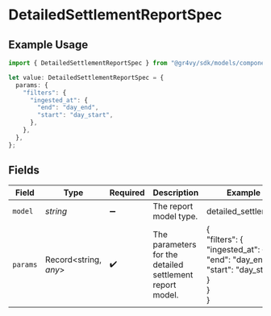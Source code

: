 # DetailedSettlementReportSpec

## Example Usage

```typescript
import { DetailedSettlementReportSpec } from "@gr4vy/sdk/models/components";

let value: DetailedSettlementReportSpec = {
  params: {
    "filters": {
      "ingested_at": {
        "end": "day_end",
        "start": "day_start",
      },
    },
  },
};
```

## Fields

| Field                                                                        | Type                                                                         | Required                                                                     | Description                                                                  | Example                                                                      |
| ---------------------------------------------------------------------------- | ---------------------------------------------------------------------------- | ---------------------------------------------------------------------------- | ---------------------------------------------------------------------------- | ---------------------------------------------------------------------------- |
| `model`                                                                      | *string*                                                                     | :heavy_minus_sign:                                                           | The report model type.                                                       | detailed_settlement                                                          |
| `params`                                                                     | Record<string, *any*>                                                        | :heavy_check_mark:                                                           | The parameters for the detailed settlement report model.                     | {<br/>"filters": {<br/>"ingested_at": {<br/>"end": "day_end",<br/>"start": "day_start"<br/>}<br/>}<br/>} |